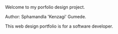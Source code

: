 Welcome to my porfolio design project.

Author: Sphamandla 'Kenzagi' Gumede.

This web design portfolio is for a software developer.
